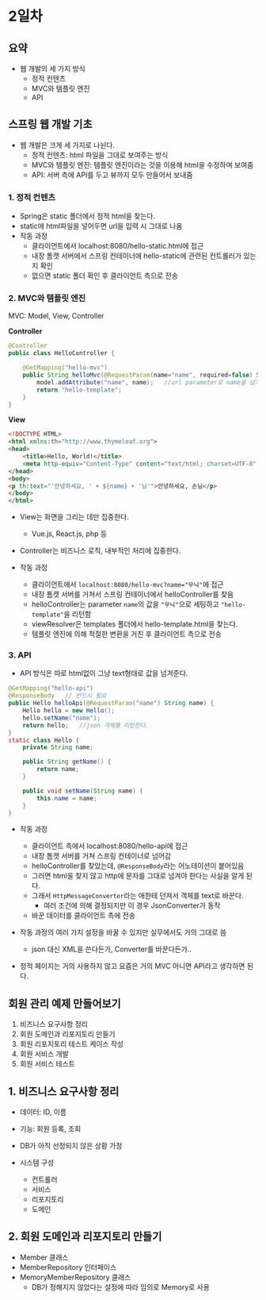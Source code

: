 # 2일차

## 요약
- 웹 개발의 세 가지 방식
  - 정적 컨텐츠
  - MVC와 템플릿 엔진
  - API
## 스프링 웹 개발 기초

- 웹 개발은 크게 세 가지로 나뉜다.
  - 정적 컨텐츠: html 파일을 그대로 보여주는 방식
  - MVC와 템플릿 엔진: 템플릿 엔진이라는 것을 이용해 html을 수정하며 보여줌
  - API: 서버 측에 API를 두고 뷰까지 모두 만들어서 보내줌

### 1. 정적 컨텐츠
- Spring은 static 폴더에서 정적 html을 찾는다.
- static에 html파일을 넣어두면 url을 입력 시 그대로 나옴
- 작동 과정
  - 클라이언트에서 localhost:8080/hello-static.html에 접근
  - 내장 톰캣 서버에서 스프링 컨테이너에 hello-static에 관련된 컨트롤러가 있는지 확인
  - 없으면 static 폴더 확인 후 클라이언트 측으로 전송


### 2. MVC와 템플릿 엔진
MVC: Model, View, Controller

**Controller**
```java
@Controller
public class HelloController {

    @GetMapping("hello-mvc")
    public String helloMvc(@RequestParam(name="name", required=false) String name, Model model) {
        model.addAttribute("name", name);   //url parameter로 name을 넘겨받음
        return "hello-template";
    }
}
```

**View**
```html
<!DOCTYPE HTML>
<html xmlns:th="http://www.thymeleaf.org">
<head>
    <title>Hello, World!</title>
    <meta http-equiv="Content-Type" content="text/html; charset=UTF-8" />
</head>
<body>
<p th:text="'안녕하세요, ' + ${name} + '님'">안녕하세요, 손님</p>
</body>
</html>
```


- View는 화면을 그리는 데만 집중한다.
  - Vue.js, React.js, php 등
- Controller는 비즈니스 로직, 내부적인 처리에 집중한다.

- 작동 과정
  - 클라이언트에서 `localhost:8080/hello-mvc?name="무닉"`에 접근
  - 내장 톰캣 서버를 거쳐서 스프링 컨테이너에서 helloController를 찾음
  - helloController는 parameter `name`의 값을 `"무닉"`으로 세팅하고 `"hello-template"`을 리턴함
  - viewResolver은 templates 폴더에서 hello-template.html을 찾는다.
  - 템플릿 엔진에 의해 적절한 변환을 거친 후 클라이언트 측으로 전송

### 3. API
- API 방식은 따로 html없이 그냥 text형태로 값을 넘겨준다.


```java
@GetMapping("hello-api")
@ResponseBody   // 반드시 필요
public Hello helloApi(@RequestParam("name") String name) {
    Hello hello = new Hello();
    hello.setName("name");
    return hello;   //json 객체를 리턴한다.
}
static class Hello {
    private String name;

    public String getName() {
        return name;
    }

    public void setName(String name) {
        this.name = name;
    }
}
```

- 작동 과정
  - 클라이언트 측에서 localhost:8080/hello-api에 접근
  - 내장 톰캣 서버를 거쳐 스프링 컨테이너로 넘어감
  - helloController를 찾았는데, `@ResponseBody`라는 어노테이션이 붙어있음
  - 그러면 html을 찾지 않고 http에 문자를 그대로 넘겨야 한다는 사실을 알게 된다.
  - 그래서 `HttpMessageConverter`라는 애한테 던져서 객체를 text로 바꾼다.
    - 여러 조건에 의해 결정되지만 이 경우 JsonConverter가 동작
  - 바꾼 데이터를 클라이언트 측에 전송

- 작동 과정의 여러 가지 설정을 바꿀 수 있지만 실무에서도 거의 그대로 씀
  - json 대신 XML을 쓴다든가, Converter를 바꾼다든가..


- 정적 페이지는 거의 사용하지 않고 요즘은 거의 MVC 아니면 API라고 생각하면 된다.


## 회원 관리 예제 만들어보기
1. 비즈니스 요구사항 정리
2. 회원 도메인과 리포지토리 만들기
3. 회원 리포지토리 테스트 케이스 작성
4. 회원 서비스 개발
5. 회원 서비스 테스트

## 1. 비즈니스 요구사항 정리
- 데이터: ID, 이름
- 기능: 회원 등록, 조회
- DB가 아직 선정되지 않은 상황 가정

- 시스템 구성
  - 컨트롤러
  - 서비스
  - 리포지토리
  - 도메인

## 2. 회원 도메인과 리포지토리 만들기
- Member 클래스
- MemberRepository 인터페이스
- MemoryMemberRepository 클래스
  - DB가 정해지지 않았다는 설정에 따라 임의로 Memory로 사용